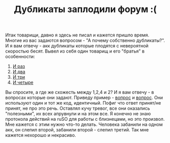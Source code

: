 ﻿---
title: "Дубликаты заплодили форум :("
se.owner.user_id: 238742
se.owner.display_name: "Andrew"
se.owner.link: "https://ru.meta.stackoverflow.com/users/238742/andrew"
se.link: "https://ru.meta.stackoverflow.com/questions/12118/%d0%94%d1%83%d0%b1%d0%bb%d0%b8%d0%ba%d0%b0%d1%82%d1%8b-%d0%b7%d0%b0%d0%bf%d0%bb%d0%be%d0%b4%d0%b8%d0%bb%d0%b8-%d1%84%d0%be%d1%80%d1%83%d0%bc"
se.question_id: 12118
se.post_type: question
---
<p>Итак товарищи, давно я здесь не писал и кажется пришло время. Многие из вас задаются вопросом - &quot;А почему собственно дубликаты?&quot;. И я вам отвечу - акк дубликаты которые плодятся с невероятной скоростью бесят. Вывел из себя один товарищ и его &quot;братья&quot; в особенности:</p>
<ol>
<li><a href="https://ru.stackoverflow.com/users/514769/semenovnikolu">И раз</a></li>
<li><a href="https://ru.stackoverflow.com/users/515715/%D0%98%D0%B2%D0%B0%D0%BD-%D0%9F%D0%B5%D1%82%D1%80%D0%BE%D0%B2">И два</a></li>
<li><a href="https://ru.stackoverflow.com/users/373855/semenov-nilolay">И три</a></li>
<li><a href="https://ru.stackoverflow.com/users/268630/nikolay-semenov">И четыре</a></li>
</ol>
<p>Вы спросите, а где же схожесть между 1,2,4 и 2? И я вам отвечу - в вопросах которые они задают. Приведу пример - <a href="https://ru.stackoverflow.com/questions/1442916/view-onclicklistener-%D0%BD%D0%B5-%D0%B2%D0%B8%D0%B4%D0%B8%D1%82-%D1%82%D0%B0%D0%B1%D0%B0-%D0%BF%D0%BE-%D0%BA%D0%BD%D0%BE%D0%BF%D0%BA%D0%B5">вопрос</a> и <a href="https://ru.stackoverflow.com/questions/1443037/%D0%9D%D0%B5-%D0%BF%D0%BE%D0%BB%D1%83%D1%87%D0%B0%D0%B5%D1%82%D1%81%D1%8F-%D0%B2%D1%8B%D0%BF%D0%BE%D0%BB%D0%BD%D0%B8%D1%82%D1%8C-%D1%81%D0%BE%D1%80%D1%82%D0%B8%D1%80%D0%BE%D0%B2%D0%BA%D1%83-%D1%82%D0%B0%D0%B1%D0%BB%D0%B8%D1%86%D1%8B-%D0%B1%D0%B0%D0%B7%D1%8B-%D0%B4%D0%B0%D0%BD%D0%BD%D1%8B%D1%85-room">вопрос</a>. Они используют один и тот же код, идентичный. Пофиг что ответ принят/не принят, не про это речь. Оставлял кучу тревог, все они оказались &quot;полезными&quot;, их всех апрувнули и на этом все. Я конечно не знаю протокола действий на ruSO для работы с близнецами, но это произвол. Мне кажется с этим нужно что-то делать. Человека забанили на одном акк, он слепил второй, забанили второй - слепил третий. Так мне кажется нехорошо и некрасиво.</p>
